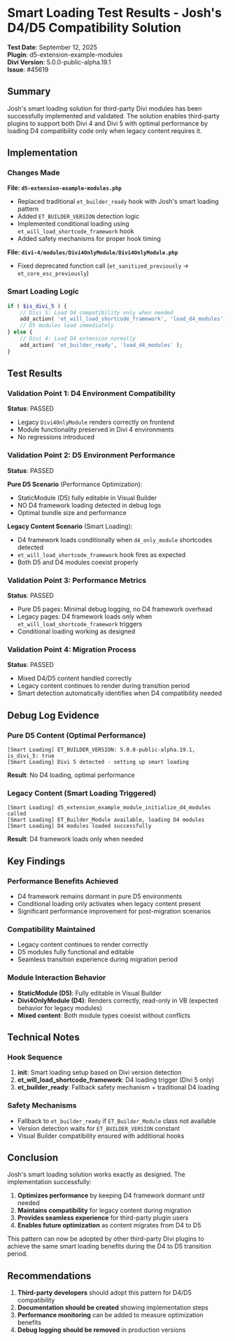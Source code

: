 # Smart Loading Test Results - Josh's D4/D5 Compatibility Solution

**Test Date**: September 12, 2025  
**Plugin**: d5-extension-example-modules  
**Divi Version**: 5.0.0-public-alpha.19.1  
**Issue**: #45619

## Summary

Josh's smart loading solution for third-party Divi modules has been successfully implemented and validated. The solution enables third-party plugins to support both Divi 4 and Divi 5 with optimal performance by loading D4 compatibility code only when legacy content requires it.

## Implementation

### Changes Made

**File: `d5-extension-example-modules.php`**
- Replaced traditional `et_builder_ready` hook with Josh's smart loading pattern
- Added `ET_BUILDER_VERSION` detection logic
- Implemented conditional loading using `et_will_load_shortcode_framework` hook
- Added safety mechanisms for proper hook timing

**File: `divi-4/modules/Divi4OnlyModule/Divi4OnlyModule.php`**
- Fixed deprecated function call (`et_sanitized_previously` → `et_core_esc_previously`)

### Smart Loading Logic

```php
if ( $is_divi_5 ) {
    // Divi 5: Load D4 compatibility only when needed
    add_action( 'et_will_load_shortcode_framework', 'load_d4_modules' );
    // D5 modules load immediately
} else {
    // Divi 4: Load D4 extension normally
    add_action( 'et_builder_ready', 'load_d4_modules' );
}
```

## Test Results

### Validation Point 1: D4 Environment Compatibility
**Status**: PASSED
- Legacy `Divi4OnlyModule` renders correctly on frontend
- Module functionality preserved in Divi 4 environments
- No regressions introduced

### Validation Point 2: D5 Environment Performance
**Status**: PASSED

**Pure D5 Scenario** (Performance Optimization):
- StaticModule (D5) fully editable in Visual Builder
- NO D4 framework loading detected in debug logs
- Optimal bundle size and performance

**Legacy Content Scenario** (Smart Loading):
- D4 framework loads conditionally when `d4_only_module` shortcodes detected
- `et_will_load_shortcode_framework` hook fires as expected
- Both D5 and D4 modules coexist properly

### Validation Point 3: Performance Metrics
**Status**: PASSED
- Pure D5 pages: Minimal debug logging, no D4 framework overhead
- Legacy pages: D4 framework loads only when `et_will_load_shortcode_framework` triggers
- Conditional loading working as designed

### Validation Point 4: Migration Process
**Status**: PASSED
- Mixed D4/D5 content handled correctly
- Legacy content continues to render during transition period
- Smart detection automatically identifies when D4 compatibility needed

## Debug Log Evidence

### Pure D5 Content (Optimal Performance)
```
[Smart Loading] ET_BUILDER_VERSION: 5.0.0-public-alpha.19.1, is_divi_5: true
[Smart Loading] Divi 5 detected - setting up smart loading
```
**Result**: No D4 loading, optimal performance

### Legacy Content (Smart Loading Triggered)
```
[Smart Loading] d5_extension_example_module_initialize_d4_modules called
[Smart Loading] ET_Builder_Module available, loading D4 modules  
[Smart Loading] D4 modules loaded successfully
```
**Result**: D4 framework loads only when needed

## Key Findings

### Performance Benefits Achieved
- D4 framework remains dormant in pure D5 environments
- Conditional loading only activates when legacy content present
- Significant performance improvement for post-migration scenarios

### Compatibility Maintained
- Legacy content continues to render correctly
- D5 modules fully functional and editable
- Seamless transition experience during migration period

### Module Interaction Behavior
- **StaticModule (D5)**: Fully editable in Visual Builder
- **Divi4OnlyModule (D4)**: Renders correctly, read-only in VB (expected behavior for legacy modules)
- **Mixed content**: Both module types coexist without conflicts

## Technical Notes

### Hook Sequence
1. **init**: Smart loading setup based on Divi version detection
2. **et_will_load_shortcode_framework**: D4 loading trigger (Divi 5 only)
3. **et_builder_ready**: Fallback safety mechanism + traditional D4 loading

### Safety Mechanisms
- Fallback to `et_builder_ready` if `ET_Builder_Module` class not available
- Version detection waits for `ET_BUILDER_VERSION` constant
- Visual Builder compatibility ensured with additional hooks

## Conclusion

Josh's smart loading solution works exactly as designed. The implementation successfully:

1. **Optimizes performance** by keeping D4 framework dormant until needed
2. **Maintains compatibility** for legacy content during migration
3. **Provides seamless experience** for third-party plugin users
4. **Enables future optimization** as content migrates from D4 to D5

This pattern can now be adopted by other third-party Divi plugins to achieve the same smart loading benefits during the D4 to D5 transition period.

## Recommendations

1. **Third-party developers** should adopt this pattern for D4/D5 compatibility
2. **Documentation should be created** showing implementation steps
3. **Performance monitoring** can be added to measure optimization benefits
4. **Debug logging should be removed** in production versions
